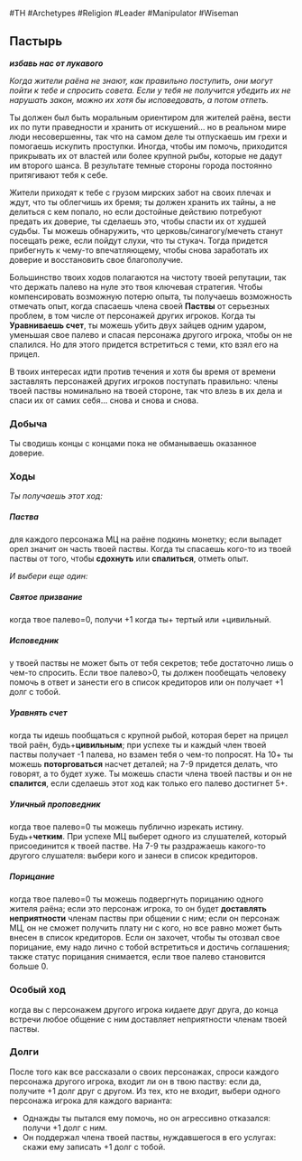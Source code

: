 #TH #Archetypes #Religion #Leader #Manipulator #Wiseman 

## Пастырь
***избавь нас от лукавого***

*Когда жители раёна не знают, как правильно поступить, они могут пойти к тебе и спросить совета. Если у тебя не получится убедить их не нарушать закон, можно их хотя бы исповедовать, а потом отпеть.*

Ты должен был быть моральным ориентиром для жителей раёна, вести их по пути праведности и хранить от искушений... но в реальном мире люди несовершенны, так что на самом деле ты отпускаешь им грехи и помогаешь искупить проступки. Иногда, чтобы им помочь, приходится прикрывать их от властей или более крупной рыбы, которые не дадут им второго шанса. В результате темные стороны города постоянно притягивают тебя к себе.

Жители приходят к тебе с грузом мирских забот на своих плечах и ждут, что ты облегчишь их бремя; ты должен хранить их тайны, а не делиться с кем попало, но если достойные действию потребуют предать их доверие, ты сделаешь это, чтобы спасти их от худшей судьбы. Ты можешь обнаружить, что церковь/синагогу/мечеть станут посещать реже, если пойдут слухи, что ты стукач. Тогда придется прибегнуть к чему-то впечатляющему, чтобы снова заработать их доверие и восстановить свое благополучие.

Большинство твоих ходов полагаются на чистоту твоей репутации, так что держать палево на нуле это твоя ключевая стратегия. Чтобы компенсировать возможную потерю опыта, ты получаешь возможность отмечать опыт, когда спасаешь члена своей **Паствы** от серьезных проблем, в том числе от персонажей других игроков. Когда ты **Уравниваешь счет**, ты можешь убить двух зайцев одним ударом, уменьшая свое палево и спасая персонажа другого игрока, чтобы он не спалился. Но для этого придется встретиться с теми, кто взял его на прицел.

В твоих интересах идти против течения и хотя бы время от времени заставлять персонажей других игроков поступать правильно: члены твоей паствы номинально на твоей стороне, так что влезь в их дела и спаси их от самих себя... снова и снова и снова.

### Добыча
Ты сводишь концы с концами пока не обманываешь оказанное доверие.

### Ходы
*Ты получаешь этот ход:* 
##### Паства
для каждого персонажа МЦ на раёне подкинь монетку; если выпадет орел значит он часть твоей паствы. Когда ты спасаешь кого-то из твоей паствы от того, чтобы **сдохнуть** или **спалиться**, отметь опыт.

*И выбери еще один:* 

##### Святое призвание
когда твое палево=0, получи +1 когда ты+ тертый или +цивильный. 

##### Исповедник
у твоей паствы не может быть от тебя секретов; тебе достаточно лишь о чем-то спросить. Если твое палево>0, ты должен пообещать человеку помочь в ответ и занести его в список кредиторов или он получает +1 долг с тобой.

##### Уравнять счет
когда ты идешь пообщаться с крупной рыбой, которая берет на прицел твой раён, будь+**цивильным**; при успехе ты и каждый член твоей паствы получает -1 палева, но взамен тебя о чем-то попросят. На 10+ ты можешь **поторговаться** насчет деталей; на 7-9 придется делать, что говорят, а то будет хуже.
Ты можешь спасти члена твоей паствы и он не **спалится**, если сделаешь этот ход как только его палево достигнет 5+. 

##### Уличный проповедник
когда твое палево=0 ты можешь публично изрекать истину.
Будь+**четким**. При успехе МЦ выберет одного из слушателей, который присоединится к твоей пастве. На 7-9 ты раздражаешь какого-то другого слушателя: выбери кого и занеси в список кредиторов. 

##### Порицание
когда твое палево=0 ты можешь подвергнуть порицанию одного жителя раёна; если это персонаж игрока, то он будет **доставлять неприятности** членам паствы при общении с ним; если он персонаж МЦ, он не сможет получить плату ни с кого, но все равно может быть внесен в список кредиторов. Если он захочет, чтобы ты отозвал свое порицание, ему надо лично с тобой встретиться и достичь соглашения; также статус порицания снимается, если твое палево становится больше 0.

### Особый ход
когда вы с персонажем другого игрока кидаете друг друга, до конца встречи любое общение с ним доставляет неприятности членам твоей паствы.

### Долги
После того как все рассказали о своих персонажах, спроси каждого персонажа другого игрока, входит ли он в твою паству: если да, получите +1 долг друг с другом. Из тех, кто не входит, выбери одного персонажа игрока для каждого варианта:
- Однажды ты пытался ему помочь, но он агрессивно отказался: получи +1 долг с ним. 
- Он поддержал члена твоей паствы, нуждавшегося в его услугах: скажи ему записать +1 долг с тобой.